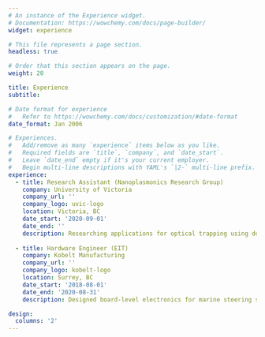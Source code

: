 ```yaml
---
# An instance of the Experience widget.
# Documentation: https://wowchemy.com/docs/page-builder/
widget: experience

# This file represents a page section.
headless: true

# Order that this section appears on the page.
weight: 20

title: Experience
subtitle:

# Date format for experience
#   Refer to https://wowchemy.com/docs/customization/#date-format
date_format: Jan 2006

# Experiences.
#   Add/remove as many `experience` items below as you like.
#   Required fields are `title`, `company`, and `date_start`.
#   Leave `date_end` empty if it's your current employer.
#   Begin multi-line descriptions with YAML's `|2-` multi-line prefix.
experience:
  - title: Research Assistant (Nanoplasmonics Research Group)
    company: University of Victoria
    company_url: ''
    company_logo: uvic-logo
    location: Victoria, BC
    date_start: '2020-09-01'
    date_end: ''
    description: Researching applications for optical trapping using double nanohole structures.
        
  - title: Hardware Engineer (EIT)
    company: Kobelt Manufacturing
    company_url: ''
    company_logo: kobelt-logo
    location: Surrey, BC
    date_start: '2018-08-01'
    date_end: '2020-08-31'
    description: Designed board-level electronics for marine steering systems.

design:
  columns: '2'
---
```

